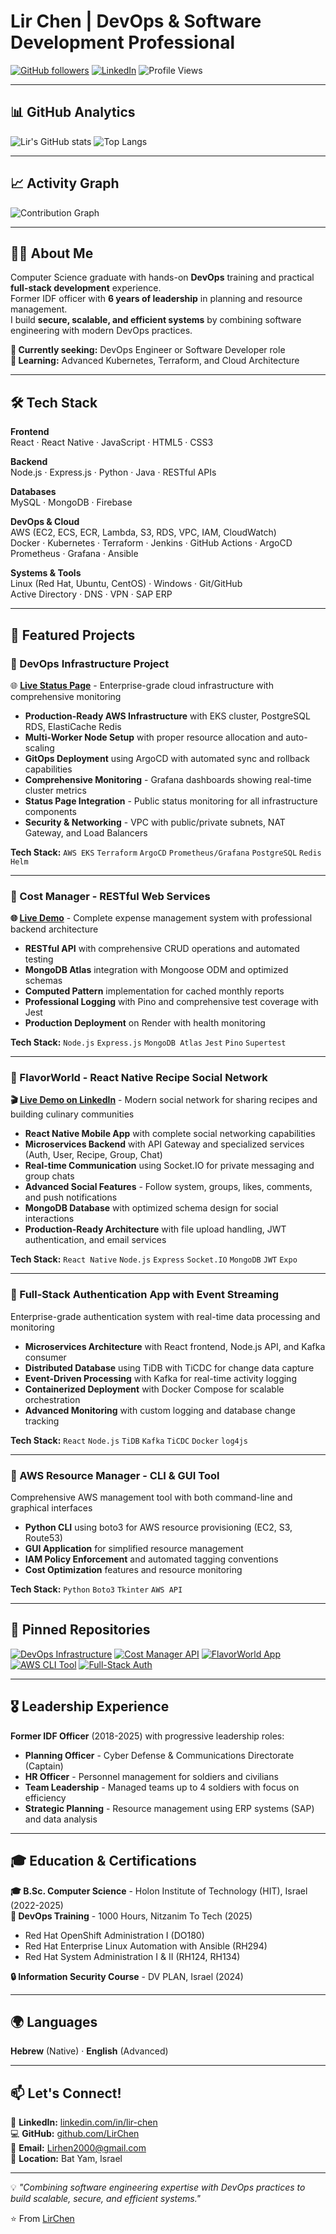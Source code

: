 # Lir Chen | DevOps & Software Development Professional

[![GitHub followers](https://img.shields.io/github/followers/LirChen?label=Followers&style=social)](https://github.com/LirChen)
[![LinkedIn](https://img.shields.io/badge/LinkedIn-Connect-blue)](https://linkedin.com/in/lir-chen)
![Profile Views](https://komarev.com/ghpvc/?username=LirChen&color=brightgreen)

---

## 📊 GitHub Analytics

![Lir's GitHub stats](https://github-readme-stats.vercel.app/api?username=LirChen&show_icons=true&theme=tokyonight)
![Top Langs](https://github-readme-stats.vercel.app/api/top-langs/?username=LirChen&layout=compact&theme=tokyonight)

---

## 📈 Activity Graph

![Contribution Graph](https://github-readme-activity-graph.vercel.app/graph?username=LirChen&theme=tokyo-night)

---

## 👨‍💻 About Me

Computer Science graduate with hands-on **DevOps** training and practical **full-stack development** experience.  
Former IDF officer with **6 years of leadership** in planning and resource management.  
I build **secure, scalable, and efficient systems** by combining software engineering with modern DevOps practices.

**🎯 Currently seeking:** DevOps Engineer or Software Developer role  
**🌱 Learning:** Advanced Kubernetes, Terraform, and Cloud Architecture

---

## 🛠️ Tech Stack

**Frontend**  
React · React Native · JavaScript · HTML5 · CSS3

**Backend**  
Node.js · Express.js · Python · Java · RESTful APIs

**Databases**  
MySQL · MongoDB · Firebase

**DevOps & Cloud**  
AWS (EC2, ECS, ECR, Lambda, S3, RDS, VPC, IAM, CloudWatch)  
Docker · Kubernetes · Terraform · Jenkins · GitHub Actions · ArgoCD  
Prometheus · Grafana · Ansible

**Systems & Tools**  
Linux (Red Hat, Ubuntu, CentOS) · Windows · Git/GitHub  
Active Directory · DNS · VPN · SAP ERP

---

## 🚀 Featured Projects

### 🔹 DevOps Infrastructure Project
🌐 **[Live Status Page](https://ly-statuspage.click)** - Enterprise-grade cloud infrastructure with comprehensive monitoring
- **Production-Ready AWS Infrastructure** with EKS cluster, PostgreSQL RDS, ElastiCache Redis
- **Multi-Worker Node Setup** with proper resource allocation and auto-scaling
- **GitOps Deployment** using ArgoCD with automated sync and rollback capabilities
- **Comprehensive Monitoring** - Grafana dashboards showing real-time cluster metrics
- **Status Page Integration** - Public status monitoring for all infrastructure components
- **Security & Networking** - VPC with public/private subnets, NAT Gateway, and Load Balancers

**Tech Stack:** `AWS EKS` `Terraform` `ArgoCD` `Prometheus/Grafana` `PostgreSQL` `Redis` `Helm`

---

### 🔹 Cost Manager - RESTful Web Services
**🌐 [Live Demo](https://final-project-server-side-h0n0.onrender.com)** - Complete expense management system with professional backend architecture
- **RESTful API** with comprehensive CRUD operations and automated testing
- **MongoDB Atlas** integration with Mongoose ODM and optimized schemas
- **Computed Pattern** implementation for cached monthly reports
- **Professional Logging** with Pino and comprehensive test coverage with Jest
- **Production Deployment** on Render with health monitoring

**Tech Stack:** `Node.js` `Express.js` `MongoDB Atlas` `Jest` `Pino` `Supertest`

---

### 🔹 FlavorWorld - React Native Recipe Social Network
**🎬 [Live Demo on LinkedIn](https://lnkd.in/p/gd4WFsUQ)** - Modern social network for sharing recipes and building culinary communities
- **React Native Mobile App** with complete social networking capabilities
- **Microservices Backend** with API Gateway and specialized services (Auth, User, Recipe, Group, Chat)
- **Real-time Communication** using Socket.IO for private messaging and group chats
- **Advanced Social Features** - Follow system, groups, likes, comments, and push notifications
- **MongoDB Database** with optimized schema design for social interactions
- **Production-Ready Architecture** with file upload handling, JWT authentication, and email services

**Tech Stack:** `React Native` `Node.js` `Express` `Socket.IO` `MongoDB` `JWT` `Expo`

---

### 🔹 Full-Stack Authentication App with Event Streaming
Enterprise-grade authentication system with real-time data processing and monitoring
- **Microservices Architecture** with React frontend, Node.js API, and Kafka consumer
- **Distributed Database** using TiDB with TiCDC for change data capture
- **Event-Driven Processing** with Kafka for real-time activity logging
- **Containerized Deployment** with Docker Compose for scalable orchestration
- **Advanced Monitoring** with custom logging and database change tracking

**Tech Stack:** `React` `Node.js` `TiDB` `Kafka` `TiCDC` `Docker` `log4js`

---

### 🔹 AWS Resource Manager - CLI & GUI Tool
Comprehensive AWS management tool with both command-line and graphical interfaces
- **Python CLI** using boto3 for AWS resource provisioning (EC2, S3, Route53)
- **GUI Application** for simplified resource management
- **IAM Policy Enforcement** and automated tagging conventions
- **Cost Optimization** features and resource monitoring

**Tech Stack:** `Python` `Boto3` `Tkinter` `AWS API`

---

## 📌 Pinned Repositories

[![DevOps Infrastructure](https://github-readme-stats.vercel.app/api/pin/?username=LirChen&repo=DevOps_Infrastructure_Project&theme=tokyonight)](https://github.com/LirChen/DevOps_Infrastructure_Project)
[![Cost Manager API](https://github-readme-stats.vercel.app/api/pin/?username=LirChen&repo=Node.js_RESTful_API&theme=tokyonight)](https://github.com/LirChen/Node.js_RESTful_API)
[![FlavorWorld App](https://github-readme-stats.vercel.app/api/pin/?username=LirChen&repo=Flavor_World_Final_Project&theme=tokyonight)](https://github.com/LirChen/Flavor_World_Final_Project)
[![AWS CLI Tool](https://github-readme-stats.vercel.app/api/pin/?username=LirChen&repo=AWS_Resource_manager_cli_and_ui&theme=tokyonight)](https://github.com/LirChen/AWS_Resource_manager_cli_and_ui)
[![Full-Stack Auth](https://github-readme-stats.vercel.app/api/pin/?username=LirChen&repo=fullstack_auth_app&theme=tokyonight)](https://github.com/LirChen/fullstack_auth_app)

---

## 🎖️ Leadership Experience

**Former IDF Officer** (2018-2025) with progressive leadership roles:
- **Planning Officer** - Cyber Defense & Communications Directorate (Captain)
- **HR Officer** - Personnel management for soldiers and civilians  
- **Team Leadership** - Managed teams up to 4 soldiers with focus on efficiency
- **Strategic Planning** - Resource management using ERP systems (SAP) and data analysis

---

## 🎓 Education & Certifications

**🎓 B.Sc. Computer Science** - Holon Institute of Technology (HIT), Israel (2022-2025)  
**🔧 DevOps Training** - 1000 Hours, Nitzanim To Tech (2025)  
- Red Hat OpenShift Administration I (DO180)
- Red Hat Enterprise Linux Automation with Ansible (RH294)  
- Red Hat System Administration I & II (RH124, RH134)

**🔒 Information Security Course** - DV PLAN, Israel (2024)

---

## 🌍 Languages

**Hebrew** (Native) · **English** (Advanced)

---

## 📫 Let's Connect!

💼 **LinkedIn:** [linkedin.com/in/lir-chen](https://linkedin.com/in/lir-chen)  
💻 **GitHub:** [github.com/LirChen](https://github.com/LirChen)  
📧 **Email:** Lirhen2000@gmail.com  
📍 **Location:** Bat Yam, Israel

---

💡 *"Combining software engineering expertise with DevOps practices to build scalable, secure, and efficient systems."*

⭐ From [LirChen](https://github.com/LirChen)
